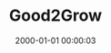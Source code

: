 ---
layout: inner
position: left
title: 'Good2Grow'
date: 2000-01-01 00:00:03
categories: development
tags: Unity App Collaborator Android iOS 
featured_image: '/img/posts/02_weathercast-1130x864-2x.png'
project_link: g2g
button_icon: 'github'
button_text: 'Visit Project'
lead_text: 'A simple weather forecast app for your favorite city.'
permalink: portfolio/g2g/
hidden: true
---